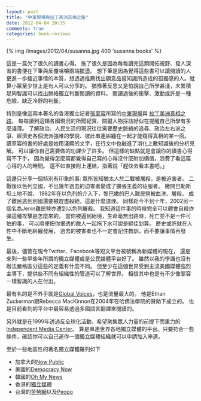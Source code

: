 ```yaml
---
layout: post
title: "中東現場與拉丁美洲真相之路"
date: 2012-04-04 20:35
comments: true
categories: book-reviews
---
```



{% img /images/2012/04/susanna.jpg 400 'susanna books' %}

這是一篇欠了很久的讀書心得。
拖了很久是因為每每讀完這類開拓視野、發人深省的書便在下筆與反覆咀嚼兩端擺盪。
想下筆是因為覺得這些書可以讓閱讀的人更進一歩接近事情的本質，想透過推薦找出願意品嘗知識所造成的孤獨感的人。就算小眾至少世上是有人可以分享的。
猶豫著反思又是怕說自己所學甚淺，未累積足夠智識可以找出脈絡獨立判斷閱讀的資料。
閱讀過後的衝擊、激動或許是一種危險、缺乏冷靜的判斷。

特別是像這兩本著名的香港獨立記者[張翠容](http://chuiyung.blogspirit.com/)所寫的[中東現場](http://www.taaze.tw/apredir.html?ap123594293_a_11100157253)與
[拉丁美洲真相之路](http://www.taaze.tw/apredir.html?ap123594293_a_11100208615)，
每每讀到這類各國現況的所聞紀實、關鍵人物採訪好似在提醒自己所學有多麼淺薄。
了解政治、人民生活的現況往往需要歷史脈絡的追尋、政治左右派之爭、經濟史各個流派強堆的學說、彼此串連糾纏在一起才能窺得真相的某一面。
讀翠容的書的好處是她用淺顯的文字，在行文中也融進了消化上數知識後的分析見解。
可以讓你自己需要做的功課少了許多。
但這樣的缺點就是會讓你的讀書心得寫不下手，
因為覺得怎麼寫都覺得自己寫的心得沒什麼附加價值，浪費了看這篇心得的人的時間。
還不如直接附上連結，指著說「趕快去看本書吧。」

這邊只分享一個特別有印象的事:
眾所皆知猶太人於二戰被屠殺，是被迫害者。
二戰後以色列立國，不出幾年過去的迫害者變成了擴張主義的征服者。
撇開巴勒斯坦土地不說，
1982年在以色列的介入下，黎巴嫩的巴人難民營被血洗、屠殺。
成了難民逃到別國還要被趕盡殺絕，這是什麼道理。
同樣距今不到十年，2002另一個名為Jenin難民營亦遭到以色列屠殺。
我知道這件事的時候完全可以體會自殺炸彈這種攻擊是怎麼來的，
當你被逼到絕境，生命毫無出路時，死亡並不是一件可怕的事，
可以順便把你恨透的敵人一起拖下水可說是絕佳划算。
歷史或許就在人性中不斷地糾纏發展，
過去的被害者也不一定會記住教訓，而不要讓事情再發生。

最後，儘管在現今Twitter、Facebook等短文平台被號稱為新媒體的現在，
還是來列一些早些年所謂的獨立媒體或是公民媒體平台好了。
雖然以我的學識也沒有辦法嚴格區分這些的定義有什麼不同。
但至少在這個世界受到主流美國媒體強烈主導下，提供些不同有組織性的管道可以了解世界。
相信其中也是有不少像翠容一樣智識的人在付出。

最有名的是不外乎就是[Global Voices](http://globalvoicesonline.org/)，也是流量最大的。
他是Ethan Zuckerman跟Rebecca MacKinnon在2004年在哈佛法學院的贊助下成立的。
也是目前看到的平台中最容易透過多國語言翻譯來閱讀的。

另外就是在1999年透過反全球化活動、希望聚集眾人力量的前提下而重力的[Independent Media Center](http://www.indymedia.org/en/index.shtml)。
算是串連世界各地獨立媒體的平台。只要符合一些條件，確認你可以自己運作一個獨立媒體組織就可以申請加入串連。

至於一些地區性的著名獨立媒體羅列如下

* 加拿大的[Now Public](http://www.nowpublic.com/)
* 美國的[Democracy Now](http://www.democracynow.org/)
* 韓國的[Oh My News](http://www.ohmynews.com/)
* 香港的[獨立媒體](http://www.inmediahk.net/frontpage?page=1)
* 台灣的[苦勞網](http://www.coolloud.org.tw/)以及[Peopo](http://www.peopo.org/)

